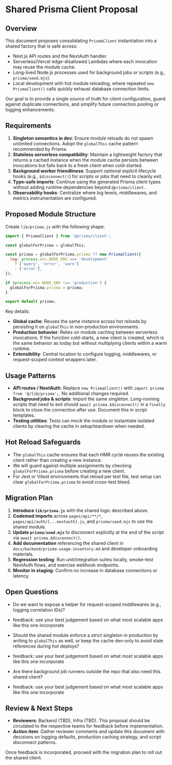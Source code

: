 # Shared Prisma Client Proposal

## Overview

This document proposes consolidating `PrismaClient` instantiation into a shared factory that is safe across:

* Next.js API routes and the NextAuth handler.
* Serverless/Vercel edge-disallowed Lambdas where each invocation may reuse the module cache.
* Long-lived Node.js processes used for background jobs or scripts (e.g., `prisma/seed.mjs`).
* Local development with hot module reloading, where repeated `new PrismaClient()` calls quickly exhaust database connection limits.

Our goal is to provide a single source of truth for client configuration, guard against duplicate connections, and simplify future connection pooling or logging enhancements.

## Requirements

1. **Singleton semantics in dev**: Ensure module reloads do not spawn unlimited connections. Adopt the `globalThis` cache pattern recommended by Prisma.
2. **Stateless serverless compatibility**: Maintain a lightweight factory that returns a cached instance when the module cache persists between invocations but falls back to a fresh client when cold-started.
3. **Background worker friendliness**: Support optional explicit lifecycle hooks (e.g., `$disconnect()`) for scripts or jobs that need to cleanly exit.
4. **Type-safe imports**: Continue using the generated Prisma client types without adding runtime dependencies beyond `@prisma/client`.
5. **Observability hooks**: Centralize where log levels, middlewares, and metrics instrumentation are configured.

## Proposed Module Structure

Create `lib/prisma.js` with the following shape:

```js
import { PrismaClient } from '@prisma/client';

const globalForPrisma = globalThis;

const prisma = globalForPrisma.prisma ?? new PrismaClient({
  log: process.env.NODE_ENV === 'development'
    ? ['query', 'error', 'warn']
    : ['error'],
});

if (process.env.NODE_ENV !== 'production') {
  globalForPrisma.prisma = prisma;
}

export default prisma;
```

Key details:

* **Global cache**: Reuses the same instance across hot reloads by persisting it on `globalThis` in non-production environments.
* **Production behavior**: Relies on module caching between serverless invocations. If the function cold-starts, a new client is created, which is the same behavior as today but without multiplying clients within a warm runtime.
* **Extensibility**: Central location to configure logging, middlewares, or request-scoped context wrappers later.

## Usage Patterns

* **API routes / NextAuth**: Replace `new PrismaClient()` with `import prisma from '@/lib/prisma';`. No additional changes required.
* **Background jobs & scripts**: Import the same singleton. Long-running scripts that need to exit should `await prisma.$disconnect()` in a `finally` block to close the connection after use. Document this in script templates.
* **Testing utilities**: Tests can mock the module or instantiate isolated clients by clearing the cache in setup/teardown when needed.

## Hot Reload Safeguards

* The `globalThis` cache ensures that each HMR cycle reuses the existing client rather than creating a new instance.
* We will guard against multiple assignments by checking `globalForPrisma.prisma` before creating a new client.
* For Jest or Vitest environments that reload per test file, test setup can clear `globalForPrisma.prisma` to avoid cross-test bleed.

## Migration Plan

1. **Introduce `lib/prisma.js`** with the shared logic described above.
2. **Codemod imports** across `pages/api/**/*`, `pages/api/auth/[...nextauth].js`, and `prisma/seed.mjs` to use the shared module.
3. **Update `prisma/seed.mjs`** to disconnect explicitly at the end of the script via `await prisma.$disconnect()`.
4. **Add documentation** referencing the shared client in `docs/backend/prisma-usage-inventory.md` and developer onboarding materials.
5. **Regression testing**: Run unit/integration suites locally, smoke-test NextAuth flows, and exercise webhook endpoints.
6. **Monitor in staging**: Confirm no increase in database connections or latency.

## Open Questions

* Do we want to expose a helper for request-scoped middlewares (e.g., logging correlation IDs)?
- feedback: use your best judgement based on what most scalable apps like this one incorporate
* Should the shared module enforce a strict singleton in production by writing to `globalThis` as well, or keep the cache dev-only to avoid stale references during hot deploys?
- feedback: use your best judgement based on what most scalable apps like this one incorporate
* Are there background job runners outside the repo that also need this shared client?
- feedback: use your best judgement based on what most scalable apps like this one incorporate

## Review & Next Steps

* **Reviewers**: Backend (TBD), Infra (TBD). This proposal should be circulated to the respective teams for feedback before implementation.
* **Action item**: Gather reviewer comments and update this document with decisions on logging defaults, production caching strategy, and script disconnect patterns.

Once feedback is incorporated, proceed with the migration plan to roll out the shared client.
